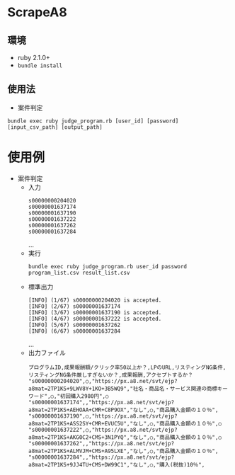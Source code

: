 # ScrapeA8

## 環境

* ruby 2.1.0+
* `bundle install`

## 使用法

* 案件判定
```
bundle exec ruby judge_program.rb [user_id] [password] [input_csv_path] [output_path]
```

# 使用例

* 案件判定
    * 入力
        ```
        s00000000204020
        s00000001637174
        s00000001637190
        s00000001637222
        s00000001637262
        s00000001637284
        ```
        ...
    * 実行
        ```
        bundle exec ruby judge_program.rb user_id password program_list.csv result_list.csv
        ```
    * 標準出力
        ```
        [INFO] (1/67) s00000000204020 is accepted.
        [INFO] (2/67) s00000001637174
        [INFO] (3/67) s00000001637190 is accepted.
        [INFO] (4/67) s00000001637222 is accepted.
        [INFO] (5/67) s00000001637262
        [INFO] (6/67) s00000001637284
        ```
        ...
    * 出力ファイル
        ```
        プログラムID,成果報酬額/クリック率50以上か？,LPのURL,リスティングNG条件,リスティングNG条件厳しすぎないか？,成果報酬,アクセプトするか？
        "s00000000204020",○,"https://px.a8.net/svt/ejp?a8mat=2TP1KS+9LWV8Y+1KO+3B5WQ9","社名・商品名・サービス関連の商標キーワード",○,"初回購入2980円",○
        "s00000001637174",,"https://px.a8.net/svt/ejp?a8mat=2TP1KS+AEHOAA+CMR+C8P9OX","なし",○,"商品購入金額の１０％",
        "s00000001637190",○,"https://px.a8.net/svt/ejp?a8mat=2TP1KS+ASS2SY+CMR+EVUC5U","なし",○,"商品購入金額の１０％",○
        "s00000001637222",○,"https://px.a8.net/svt/ejp?a8mat=2TP1KS+AKG0C2+CMS+3N1PYQ","なし",○,"商品購入金額の１０％",○
        "s00000001637262",,"https://px.a8.net/svt/ejp?a8mat=2TP1KS+ALMVJM+CMS+A95LXE","なし",○,"商品購入金額の１０％",
        "s00000001637284",,"https://px.a8.net/svt/ejp?a8mat=2TP1KS+9JJ4TU+CMS+DW99C1","なし",○,"購入(税抜)10％",
        ```
